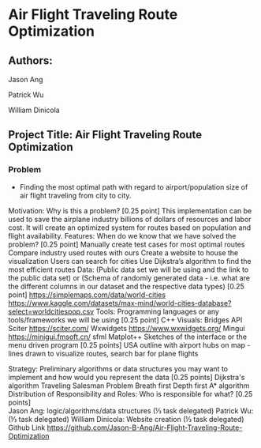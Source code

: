 # Air Flight Traveling Route Optimization


## Authors:

Jason Ang

Patrick Wu

William Dinicola


## Project Title: Air Flight Traveling Route Optimization

### Problem
<ul>
  <li>Finding the most optimal path with regard to airport/population size of air flight traveling from city to city.</li>
</ul>



Motivation: Why is this a problem? [0.25 point]
This implementation can be used to save the airplane industry billions of dollars of resources and labor cost. It will create an optimized system for routes based on population and flight availability.
Features: When do we know that we have solved the problem? [0.25 point]
Manually create test cases for most optimal routes
Compare industry used routes with ours
Create a website to house the visualization
Users can search for cities
Use Dijkstra’s algorithm to find the most efficient routes
Data: (Public data set we will be using and the link to the public data set) or (Schema of randomly generated data - i.e. what are the different columns in our dataset and the respective data types) [0.25 point]
https://simplemaps.com/data/world-cities
https://www.kaggle.com/datasets/max-mind/world-cities-database?select=worldcitiespop.csv
Tools: Programming languages or any tools/frameworks we will be using [0.25 point]
C++
Visuals:
Bridges API
Sciter
https://sciter.com/
Wxwidgets
https://www.wxwidgets.org/
Mingui
https://minigui.fmsoft.cn/
sfml
Matplot++
Sketches of the interface or the menu driven program [0.25 points] 
USA outline with airport hubs on map - lines drawn to visualize routes, search bar for plane flights

Strategy: Preliminary algorithms or data structures you may want to implement and how would you represent the data [0.25 points]
Dijkstra's algorithm
Traveling Salesman Problem
Breath first
Depth first
A* algorithm
Distribution of Responsibility and Roles: Who is responsible for what? [0.25 points]  
Jason Ang: logic/algorithms/data structures (⅓ task delegated)
Patrick Wu: (⅓ task delegated)
William Dinicola: Website creation (⅓ task delegated)
Github Link
https://github.com/Jason-B-Ang/Air-Flight-Traveling-Route-Optimization
